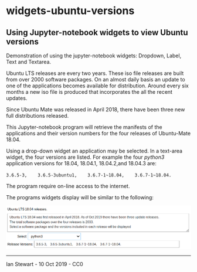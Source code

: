 # widgets-ubuntu-versions

## Using Jupyter-notebook widgets to view Ubuntu versions

Demonstration of using the jupyter-notebook widgets: Dropdown, Label, Text and Textarea.

Ubuntu LTS releases are every two years. These iso file releases are built from over 2000 software packages. On an almost daily basis an update to one of the applications becomes available for distribution. Around every six months a new iso file is produced that incorporates the all the recent updates.

Since Ubuntu Mate was released in April 2018, there have been three new full distributions released. 

This Jupyter-notebook program will retrieve the manifests of the applications and their version numbers for the four releases of Ubuntu-Mate 18.04.

Using a drop-down widget an application may be selected. In a text-area widget, the four versions are listed. For example the four *python3* application versions for 18.04, 18.04.1, 18.04.2,and 18.04.3 are:

`3.6.5-3,    3.6.5-3ubuntu1,    3.6.7-1~18.04,    3.6.7-1~18.04.`

The program require on-line access to the internet.

The programs widgets display will be similar to the following:

![](widgets-ubuntu-versions.png)

---

Ian Stewart - 10 Oct 2019 - CC0
